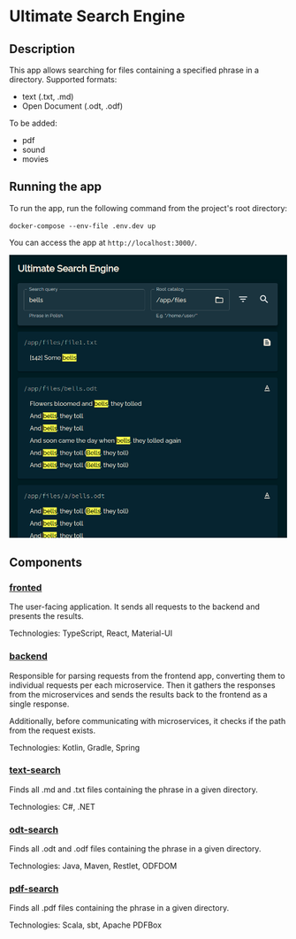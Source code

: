 # Ultimate Search Engine
## Description
This app allows searching for files containing a specified phrase in a directory.
Supported formats:
* text (.txt, .md)
* Open Document (.odt, .odf)

To be added:
* pdf
* sound
* movies

## Running the app
To run the app, run the following command from the project's root directory:

`docker-compose --env-file .env.dev up`


You can access the app at `http://localhost:3000/`.

![app-screen](./docs-res/app.png)
## Components
### [fronted](./frontend/README.md)
The user-facing application. It sends all requests to the backend and presents the results. 

Technologies: TypeScript, React, Material-UI

### [backend](./backend/README.md)
Responsible for parsing requests from the frontend app, converting them to individual requests 
per each microservice. Then it gathers the responses from the microservices and sends the 
results back to the frontend as a single response.

Additionally, before communicating with microservices, it checks if the path from the request
exists. 

Technologies: Kotlin, Gradle, Spring

### [text-search](./text-search/README.md)
Finds all .md and .txt files containing the phrase in a given directory.

Technologies: C#, .NET

### [odt-search](./odt-search/README.md)
Finds all .odt and .odf files containing the phrase in a given directory.

Technologies: Java, Maven, Restlet, ODFDOM

### [pdf-search](./pdf-search/README.md)
Finds all .pdf files containing the phrase in a given directory.

Technologies: Scala, sbt, Apache PDFBox
